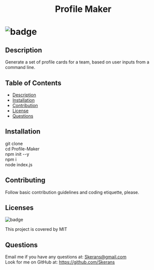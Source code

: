 <h1 align="center"> Profile Maker <h1>

![badge](https://img.shields.io/badge/license-MIT-blue)

## Description
Generate a set of profile cards for a team, based on user inputs from a command line.

## Table of Contents
- [Description](#description) 
- [Installation](#installation)
- [Contribution](#contribution)
- [License](#license)
- [Questions](#questions)

## Installation
git clone </br>
cd Profile-Maker </br>
npm init --y </br>
npm i </br>
node index.js </br>

## Contributing
Follow basic contribution guidelines and coding etiquette, please.

## Licenses 
![badge](https://img.shields.io/badge/license-MIT-blue)</br>

This project is covered by MIT

## Questions
Email me if you have any questions at: Skerans@gmail.com</br>
Look for me on GitHub at: https://github.com/Skerans
